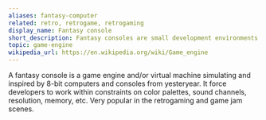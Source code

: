 ```yaml
---
aliases: fantasy-computer
related: retro, retrogame, retrogaming
display_name: Fantasy console
short_description: Fantasy consoles are small development environments that force users to work within constraints on graphics, sound, sprites, etc.
topic: game-engine
wikipedia_url: https://en.wikipedia.org/wiki/Game_engine
---
```

A fantasy console is a game engine and/or virtual machine simulating and inspired by 8-bit computers and consoles from yesteryear. It force developers to work within constraints on color palettes, sound channels, resolution, memory, etc. Very popular in the retrogaming and game jam scenes.
